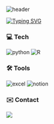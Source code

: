 ![header](https://capsule-render.vercel.app/api?type=rounded&color=FFC300&height=300&section=header&text=🐻&fontSize=90)

[![Typing SVG](https://readme-typing-svg.demolab.com?font=Fira+Code&size=16&pause=1000&color=000000&width=435&lines=%EC%95%88%EB%85%95%ED%95%98%EC%84%B8%EC%9A%94!+%EA%B3%BD%EC%98%88%EA%B2%BD%EC%9E%85%EB%8B%88%EB%8B%A4%F0%9F%91%8B)](https://git.io/typing-svg)

### 💻 Tech

![python](https://img.shields.io/badge/Python-3776AB?style=for-the-badge&logo=python&logoColor=white)
![R](https://img.shields.io/badge/R-276DC3?style=for-the-badge&logo=r&logoColor=white)


### 🛠️ Tools
![excel](https://img.shields.io/badge/Microsoft_Excel-217346?style=for-the-badge&logo=microsoft-excel&logoColor=white)
![notion](https://img.shields.io/badge/Notion-000000?style=for-the-badge&logo=notion&logoColor=white)

### ✉️ Contact
<a href="mailto:(kyun9.k@gmail.com)" target="_blank">
<img src="https://img.shields.io/badge/Gmail-D14836?style=for-the-badge&logo=gmail&logoColor=white"/>
</a>

<!--
**kyun9-cloud/kyun9-cloud** is a ✨ _special_ ✨ repository because its `README.md` (this file) appears on your GitHub profile.

Here are some ideas to get you started:

- 🔭 I’m currently working on ...
- 🌱 I’m currently learning ...
- 👯 I’m looking to collaborate on ...
- 🤔 I’m looking for help with ...
- 💬 Ask me about ...
- 📫 How to reach me: ...
- 😄 Pronouns: ...
- ⚡ Fun fact: ...
-->
